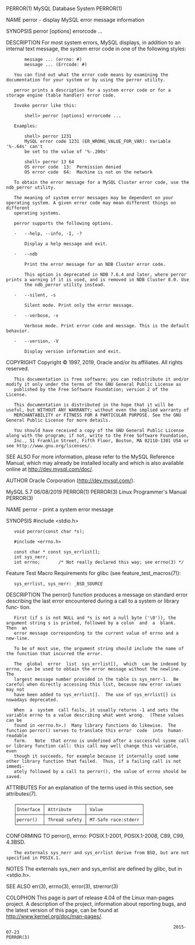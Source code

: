 PERROR(1)                                                      MySQL Database System                                                     PERROR(1)

NAME
       perror - display MySQL error message information

SYNOPSIS
       perror [options] errorcode ...

DESCRIPTION
       For most system errors, MySQL displays, in addition to an internal text message, the system error code in one of the following styles:

           message ... (errno: #)
           message ... (Errcode: #)

       You can find out what the error code means by examining the documentation for your system or by using the perror utility.

       perror prints a description for a system error code or for a storage engine (table handler) error code.

       Invoke perror like this:

           shell> perror [options] errorcode ...

       Examples:

           shell> perror 1231
           MySQL error code 1231 (ER_WRONG_VALUE_FOR_VAR): Variable '%-.64s' can't
           be set to the value of '%-.200s'

           shell> perror 13 64
           OS error code  13:  Permission denied
           OS error code  64:  Machine is not on the network

       To obtain the error message for a MySQL Cluster error code, use the ndb_perror utility.

       The meaning of system error messages may be dependent on your operating system. A given error code may mean different things on different
       operating systems.

       perror supports the following options.

       ·   --help, --info, -I, -?

           Display a help message and exit.

       ·   --ndb

           Print the error message for an NDB Cluster error code.

           This option is deprecated in NDB 7.6.4 and later, where perror prints a warning if it is used, and is removed in NDB Cluster 8.0. Use
           the ndb_perror utility instead.

       ·   --silent, -s

           Silent mode. Print only the error message.

       ·   --verbose, -v

           Verbose mode. Print error code and message. This is the default behavior.

       ·   --version, -V

           Display version information and exit.

COPYRIGHT
       Copyright © 1997, 2019, Oracle and/or its affiliates. All rights reserved.

       This documentation is free software; you can redistribute it and/or modify it only under the terms of the GNU General Public License as
       published by the Free Software Foundation; version 2 of the License.

       This documentation is distributed in the hope that it will be useful, but WITHOUT ANY WARRANTY; without even the implied warranty of
       MERCHANTABILITY or FITNESS FOR A PARTICULAR PURPOSE. See the GNU General Public License for more details.

       You should have received a copy of the GNU General Public License along with the program; if not, write to the Free Software Foundation,
       Inc., 51 Franklin Street, Fifth Floor, Boston, MA 02110-1301 USA or see http://www.gnu.org/licenses/.

SEE ALSO
       For more information, please refer to the MySQL Reference Manual, which may already be installed locally and which is also available online
       at http://dev.mysql.com/doc/.

AUTHOR
       Oracle Corporation (http://dev.mysql.com/).

MySQL 5.7                                                           06/08/2019                                                           PERROR(1)
PERROR(3)                                                    Linux Programmer's Manual                                                   PERROR(3)

NAME
       perror - print a system error message

SYNOPSIS
       #include <stdio.h>

       void perror(const char *s);

       #include <errno.h>

       const char * const sys_errlist[];
       int sys_nerr;
       int errno;       /* Not really declared this way; see errno(3) */

   Feature Test Macro Requirements for glibc (see feature_test_macros(7)):

       sys_errlist, sys_nerr: _BSD_SOURCE

DESCRIPTION
       The perror() function produces a message on standard error describing the last error encountered during a call to a system or library func‐
       tion.

       First (if s is not NULL and *s is not a null byte ('\0')), the argument string s is printed, followed by a colon  and  a  blank.   Then  an
       error message corresponding to the current value of errno and a new-line.

       To be of most use, the argument string should include the name of the function that incurred the error.

       The  global  error  list  sys_errlist[],  which  can be indexed by errno, can be used to obtain the error message without the newline.  The
       largest message number provided in the table is sys_nerr-1.  Be careful when directly accessing this list, because new error values may not
       have been added to sys_errlist[].  The use of sys_errlist[] is nowadays deprecated.

       When  a  system  call fails, it usually returns -1 and sets the variable errno to a value describing what went wrong.  (These values can be
       found in <errno.h>.)  Many library functions do likewise.  The function perror() serves to translate this error  code  into  human-readable
       form.   Note  that errno is undefined after a successful sysme call or library function call: this call may well change this variable, even
       though it succeeds, for example because it internally used some other library function that failed.  Thus, if a failing call is not immedi‐
       ately followed by a call to perror(), the value of errno should be saved.

ATTRIBUTES
       For an explanation of the terms used in this section, see attributes(7).

       ┌──────────┬───────────────┬─────────────────────┐
       │Interface │ Attribute     │ Value               │
       ├──────────┼───────────────┼─────────────────────┤
       │perror()  │ Thread safety │ MT-Safe race:stderr │
       └──────────┴───────────────┴─────────────────────┘

CONFORMING TO
       perror(), errno: POSIX.1-2001, POSIX.1-2008, C89, C99, 4.3BSD.

       The externals sys_nerr and sys_errlist derive from BSD, but are not specified in POSIX.1.

NOTES
       The externals sys_nerr and sys_errlist are defined by glibc, but in <stdio.h>.

SEE ALSO
       err(3), errno(3), error(3), strerror(3)

COLOPHON
       This  page is part of release 4.04 of the Linux man-pages project.  A description of the project, information about reporting bugs, and the
       latest version of this page, can be found at http://www.kernel.org/doc/man-pages/.

                                                                    2015-07-23                                                           PERROR(3)
